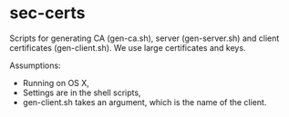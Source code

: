 # sec-certs

Scripts for generating CA (gen-ca.sh), server (gen-server.sh) and client certificates (gen-client.sh).
We use large certificates and keys.

Assumptions:
- Running on OS X,
- Settings are in the shell scripts,
- gen-client.sh takes an argument, which is the name of the client.

